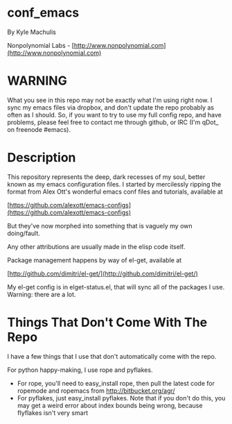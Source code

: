 conf_emacs 
==========

By Kyle Machulis

Nonpolynomial Labs - [http://www.nonpolynomial.com](http://www.nonpolynomial.com)

WARNING
=======

What you see in this repo may not be exactly what I'm using right now.
I sync my emacs files via dropbox, and don't update the repo probably
as often as I should. So, if you want to try to use my full config
repo, and have problems, please feel free to contact me through
github, or IRC (I'm qDot_ on freenode #emacs).

Description
===========

This repository represents the deep, dark recesses of my soul, better
known as my emacs configuration files. I started by mercilessly
ripping the format from Alex Ott's wonderful emacs conf files and
tutorials, available at

[https://github.com/alexott/emacs-configs](https://github.com/alexott/emacs-configs)

But they've now morphed into something that is vaguely my own
doing/fault.

Any other attributions are usually made in the elisp code itself. 

Package management happens by way of el-get, available at

[http://github.com/dimitri/el-get/](http://github.com/dimitri/el-get/)

My el-get config is in elget-status.el, that will sync all of the
packages I use. Warning: there are a lot.

Things That Don't Come With The Repo
====================================

I have a few things that I use that don't automatically come with the
repo.

For python happy-making, I use rope and pyflakes. 

* For rope, you'll need to easy_install rope, then pull the latest
  code for ropemode and ropemacs from http://bitbucket.org/agr/
* For pyflakes, just easy_install pyflakes. Note that if you don't do
  this, you may get a weird error about index bounds being wrong,
  because flyflakes isn't very smart

